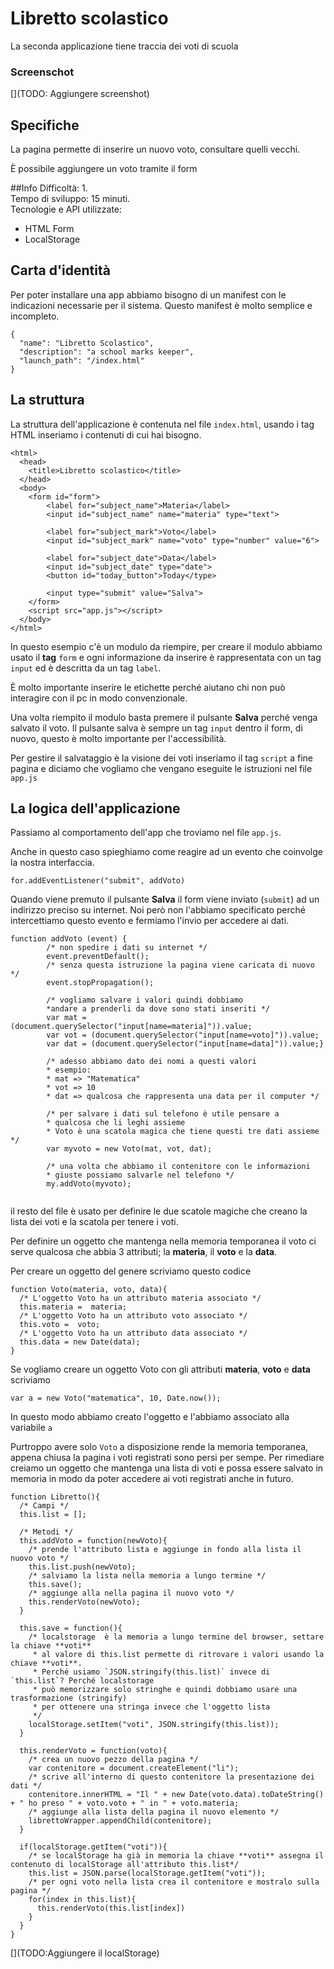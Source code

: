# Libretto scolastico

La seconda applicazione tiene traccia dei voti di scuola

### Screenschot
[](TODO: Aggiungere screenshot)

## Specifiche

La pagina permette di inserire un nuovo voto, consultare quelli vecchi.

È possibile aggiungere un voto tramite il form

##Info
Difficoltà: 1.  
Tempo di sviluppo: 15 minuti.  
Tecnologie e API utilizzate:
* HTML Form
* LocalStorage

## Carta d'identità
Per poter installare una app abbiamo bisogno di un manifest con le indicazioni necessarie per il sistema. Questo manifest è molto semplice e incompleto.

```
{
  "name": "Libretto Scolastico",
  "description": "a school marks keeper",
  "launch_path": "/index.html"
}
```

## La struttura

La struttura dell'applicazione è contenuta nel file ```index.html```, usando i tag HTML inseriamo i contenuti di cui hai bisogno.

```
<html>
  <head>
    <title>Libretto scolastico</title>
  </head>
  <body>
    <form id="form">
        <label for="subject_name">Materia</label>
        <input id="subject_name" name="materia" type="text">
        
        <label for="subject_mark">Voto</label>
        <input id="subject_mark" name="voto" type="number" value="6">

        <label for="subject_date">Data</label>
        <input id="subject_date" type="date">
        <button id="today_button">Today</type>

        <input type="submit" value="Salva">
    </form>
    <script src="app.js"></script>
  </body>
</html>
```
In questo esempio c'è un modulo da riempire, per creare il modulo abbiamo usato il **tag** `form` e ogni informazione da inserire è rappresentata con un tag `input` ed è descritta da un tag `label`.

È molto importante inserire le etichette perché aiutano chi non può interagire con il pc in modo convenzionale.

Una volta riempito il modulo basta premere il pulsante **Salva**  perché venga salvato il voto. Il pulsante salva è sempre un tag `input` dentro il form, di nuovo, questo è molto importante per l'accessibilità.

Per gestire il salvataggio è la visione dei voti inseriamo il tag `script` a fine pagina e diciamo che vogliamo che vengano eseguite le istruzioni nel file `app.js`

## La logica dell'applicazione

Passiamo al comportamento dell'app che troviamo nel file `app.js`.

Anche in questo caso spieghiamo come reagire ad un evento che coinvolge la nostra interfaccia.

```
for.addEventListener("submit", addVoto)
```

Quando viene premuto il pulsante **Salva** il form viene inviato (`submit`) ad un indirizzo preciso su internet. Noi però non l'abbiamo specificato perché intercettiamo questo evento e fermiamo l'invio per accedere ai dati.

```
function addVoto (event) {
        /* non spedire i dati su internet */
        event.preventDefault();
        /* senza questa istruzione la pagina viene caricata di nuovo */
        event.stopPropagation();

        /* vogliamo salvare i valori quindi dobbiamo 
        *andare a prenderli da dove sono stati inseriti */
        var mat = (document.querySelector("input[name=materia]")).value;
        var vot = (document.querySelector("input[name=voto]")).value;
        var dat = (document.querySelector("input[name=data]")).value;}

        /* adesso abbiamo dato dei nomi a questi valori
        * esempio:
        * mat => "Matematica"
        * vot => 10
        * dat => qualcosa che rappresenta una data per il computer */
        
        /* per salvare i dati sul telefono è utile pensare a
        * qualcosa che li leghi assieme
        * Voto è una scatola magica che tiene questi tre dati assieme */
        var myvoto = new Voto(mat, vot, dat);
        
        /* una volta che abbiamo il contenitore con le informazioni 
        * giuste possiamo salvarle nel telefono */
        my.addVoto(myvoto);
        
```

il resto del file è usato per definire le due scatole magiche che creano la lista dei voti e la scatola per tenere i voti.

Per definire un oggetto che mantenga nella memoria temporanea il voto ci serve qualcosa che abbia 3 attributi; la **materia**, il **voto** e la **data**.

Per creare un oggetto del genere scriviamo questo codice

```
function Voto(materia, voto, data){
  /* L'oggetto Voto ha un attributo materia associato */
  this.materia =  materia;
  /* L'oggetto Voto ha un attributo voto associato */
  this.voto =  voto;
  /* L'oggetto Voto ha un attributo data associato */
  this.data = new Date(data);
}
```

Se vogliamo creare un oggetto Voto con gli attributi **materia**, **voto** e **data** scriviamo

```
var a = new Voto("matematica", 10, Date.now());
```

In questo modo abbiamo creato l'oggetto e l'abbiamo associato alla variabile `a`

Purtroppo avere solo `Voto` a disposizione rende la memoria temporanea, appena chiusa la pagina i voti registrati sono persi per sempe. Per rimediare creiamo un oggetto che mantenga una lista di voti e possa essere salvato in memoria in modo da poter accedere ai voti registrati anche in futuro.

```
function Libretto(){
  /* Campi */
  this.list = [];

  /* Metodi */
  this.addVoto = function(newVoto){
    /* prende l'attributo lista e aggiunge in fondo alla lista il nuovo voto */
    this.list.push(newVoto);
    /* salviamo la lista nella memoria a lungo termine */
    this.save();
    /* aggiunge alla nella pagina il nuovo voto */
    this.renderVoto(newVoto);
  }

  this.save = function(){
    /* localstorage  è la memoria a lungo termine del browser, settare la chiave **voti**
     * al valore di this.list permette di ritrovare i valori usando la chiave **voti**.
     * Perché usiamo `JSON.stringify(this.list)` invece di `this.list`? Perché localstorage
     * può memorizzare solo stringhe e quindi dobbiamo usare una trasformazione (stringify)
     * per ottenere una stringa invece che l'oggetto lista
     */
    localStorage.setItem("voti", JSON.stringify(this.list));
  }

  this.renderVoto = function(voto){
    /* crea un nuovo pezzo della pagina */
    var contenitore = document.createElement("li");
    /* scrive all'interno di questo contenitore la presentazione dei dati */
    contenitore.innerHTML = "Il " + new Date(voto.data).toDateString() + " ho preso " + voto.voto + " in " + voto.materia;
    /* aggiunge alla lista della pagina il nuovo elemento */
    librettoWrapper.appendChild(contenitore);
  }

  if(localStorage.getItem("voti")){
    /* se localStorage ha già in memoria la chiave **voti** assegna il contenuto di localStorage all'attributo this.list*/
    this.list = JSON.parse(localStorage.getItem("voti"));
    /* per ogni voto nella lista crea il contenitore e mostralo sulla pagina */
    for(index in this.list){
      this.renderVoto(this.list[index])
    }
  }
}
```
[](TODO:Aggiungere il localStorage) 
